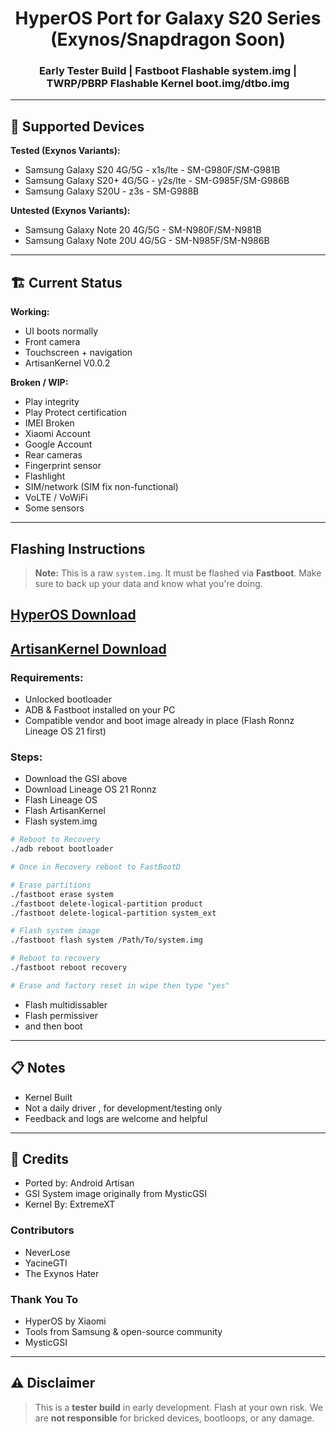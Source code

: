 
<h1 align="center">HyperOS Port for Galaxy S20 Series (Exynos/Snapdragon Soon)</h1>
<h3 align="center">Early Tester Build | Fastboot Flashable system.img | TWRP/PBRP Flashable Kernel boot.img/dtbo.img</h3>

---

## 📱 Supported Devices

**Tested (Exynos Variants):**
- Samsung Galaxy S20 4G/5G - x1s/lte - SM-G980F/SM-G981B
- Samsung Galaxy S20+ 4G/5G - y2s/lte - SM-G985F/SM-G986B
- Samsung Galaxy S20U - z3s - SM-G988B

**Untested (Exynos Variants):**
- Samsung Galaxy Note 20 4G/5G - SM-N980F/SM-N981B
- Samsung Galaxy Note 20U 4G/5G - SM-N985F/SM-N986B
---

## 🏗 Current Status

**Working:**
- UI boots normally  
- Front camera  
- Touchscreen + navigation
- ArtisanKernel V0.0.2

**Broken / WIP:**
- Play integrity
- Play Protect certification
- IMEI Broken
- Xiaomi Account
- Google Account
- Rear cameras  
- Fingerprint sensor  
- Flashlight  
- SIM/network (SIM fix non-functional)  
- VoLTE / VoWiFi  
- Some sensors  

---

##  Flashing Instructions

> **Note:** This is a raw `system.img`. It must be flashed via **Fastboot**. Make sure to back up your data and know what you're doing.

## [HyperOS Download](https://drive.usercontent.google.com/download?id=1evFw-23jmfMp_prehsbECpYtNo04d7L6&export=download&authuser=9)
## [ArtisanKernel Download](https://github.com/Android-Artisan/android_kernel_samsung_exynos990/releases)

### Requirements:
- Unlocked bootloader  
- ADB & Fastboot installed on your PC  
- Compatible vendor and boot image already in place  (Flash Ronnz Lineage OS 21 first)

### Steps:
- Download the GSI above
- Download Lineage OS 21 Ronnz
- Flash Lineage OS
- Flash ArtisanKernel
- Flash system.img

```bash
# Reboot to Recovery
./adb reboot bootloader

# Once in Recovery reboot to FastBootD

# Erase partitions
./fastboot erase system
./fastboot delete-logical-partition product
./fastboot delete-logical-partition system_ext

# Flash system image
./fastboot flash system /Path/To/system.img

# Reboot to recovery
./fastboot reboot recovery

# Erase and factory reset in wipe then type "yes"
```
- Flash multidissabler
- Flash permissiver
- and then boot

---

## 📋 Notes

- Kernel Built
- Not a daily driver , for development/testing only  
- Feedback and logs are welcome and helpful  

---

## 👥 Credits

- Ported by: Android Artisan
- GSI System image originally from MysticGSI
- Kernel By: ExtremeXT
  
### Contributors
- NeverLose
- YacineGTI
- The Exynos Hater

### Thank You To
- HyperOS by Xiaomi  
- Tools from Samsung & open-source community
- MysticGSI

---

## ⚠️ Disclaimer

> This is a **tester build** in early development. Flash at your own risk. We are **not responsible** for bricked devices, bootloops, or any damage.
